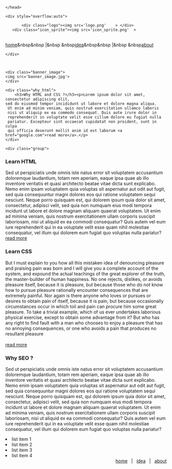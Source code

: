 
<!DOCTYPE html>
<html>
	<head>
   
  
   
    </head>
    
    
<body>
	
	
	
	<div style="overflow:auto">
	
		   <div class="logo"><img src='logo.png'    > </div> 
	   <div class="icon_sprite"><img src='icon_sprite.png'	>
<br>	<a href="">home</a>&nbsp&nbsp |&nbsp &nbsp<a href="">idea</a>&nbsp&nbsp |&nbsp &nbsp<a href="">about </a>
</div>
	
	</div>
	  
    

    <div class="banner_image">
    <img src='banner_image.jpg'>
    </div>
    
    <div class="why_html">
		<h3>Why HTML and CSS ?</h3><p>Lorem ipsum dolor sit amet, consectetur adipiscing elit, 
    sed do eiusmod tempor incididunt ut labore et dolore magna aliqua.
     Ut enim ad minim veniam, quis nostrud exercitation ullamco laboris 
     nisi ut aliquip ex ea commodo consequat. Duis aute irure dolor in 
     reprehenderit in voluptate velit esse cillum dolore eu fugiat nulla 
     pariatur. Excepteur sint occaecat cupidatat non proident, sunt in culpa 
     qui officia deserunt mollit anim id est laborum <a href="google.com">read more</a>.</p>
    </div>
    
    <div class="group">
    
<div class="c1">
<h3> Learn HTML</h3>
<p>Sed ut perspiciatis unde omnis iste natus error sit voluptatem accusantium 
doloremque laudantium, totam rem aperiam, eaque ipsa quae ab illo inventore veritatis et 
quasi architecto beatae vitae dicta sunt explicabo. Nemo enim ipsam voluptatem quia 
voluptas sit aspernatur aut odit aut fugit, sed quia consequuntur magni dolores eos 
qui ratione voluptatem sequi nesciunt. Neque porro quisquam est, qui dolorem ipsum 
quia dolor sit amet, consectetur, adipisci velit, sed quia non numquam eius modi tempora 
incidunt ut labore et dolore magnam aliquam quaerat voluptatem. Ut enim ad minima veniam,
quis nostrum exercitationem ullam corporis suscipit laboriosam, nisi ut aliquid ex ea commodi
consequatur? Quis autem vel eum iure reprehenderit qui in ea voluptate velit esse quam nihil 
molestiae consequatur, vel illum qui dolorem eum fugiat quo voluptas nulla pariatur?<br><a href="google.com" >read more</a></p>
</div>
<div class="c2">
<h3> Learn CSS </h3>
<p style ="overflow:auto;" height= 50px;>But I must explain to you how all this mistaken idea of denouncing pleasure 
and praising pain was born and I will give you a complete account of the system, 
and expound the actual teachings of the great explorer of the truth, the master-builder
 of human happiness. No one rejects, dislikes, or avoids pleasure itself, because it is 
 pleasure, but because those who do not know how to pursue pleasure rationally encounter 
 consequences that are extremely painful. Nor again is there anyone who loves or pursues 
 or desires to obtain pain of itself, because it is pain, but because occasionally circumstances 
 occur in which toil and pain can procure him some great pleasure. To take a trivial example,
  which of us ever undertakes laborious physical exercise, except to obtain some advantage 
 from it? But who has any right to find fault with a man who chooses to enjoy a pleasure
   that has no annoying consequences, or one who avoids a pain that produces no resultant pleasure<br><br><a style="align:right" href="google.com">read more</a></p>
</div>
    
<div class="c3">
<h3> Why SEO ?</h3>
<p class="p_c3">Sed ut perspiciatis unde omnis iste natus error sit voluptatem accusantium 
doloremque laudantium, totam rem aperiam, eaque ipsa quae ab illo inventore veritatis et 
quasi architecto beatae vitae dicta sunt explicabo. Nemo enim ipsam voluptatem quia 
voluptas sit aspernatur aut odit aut fugit, sed quia consequuntur magni dolores eos 
qui ratione voluptatem sequi nesciunt. Neque porro quisquam est, qui dolorem ipsum 
quia dolor sit amet, consectetur, adipisci velit, sed quia non numquam eius modi tempora 
incidunt ut labore et dolore magnam aliquam quaerat voluptatem. Ut enim ad minima veniam,
quis nostrum exercitationem ullam corporis suscipit laboriosam, nisi ut aliquid ex ea commodi
consequatur? Quis autem vel eum iure reprehenderit qui in ea voluptate velit esse quam nihil 
molestiae consequatur, vel illum qui dolorem eum fugiat quo voluptas nulla pariatur?
<list>
<li>list item 1</li>
<li>list item 2</li>
<li>list item 3</li>
<li>list item 4</li>
</list>
</div>
</div>   

 

</div>


<div class= "c4" align="right" width=100%>
	<a href="">home</a>&nbsp&nbsp |&nbsp &nbsp<a href="">idea</a>&nbsp&nbsp |&nbsp &nbsp<a href="">about </a></div>

</body>
</html>

```